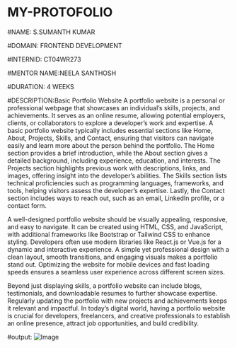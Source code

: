 # MY-PROTOFOLIO

#NAME: S.SUMANTH KUMAR

#DOMAIN: FRONTEND DEVELOPMENT

#INTERNID: CT04WR273

#MENTOR NAME:NEELA SANTHOSH

#DURATION: 4 WEEKS

#DESCRIPTION:Basic Portfolio Website
A portfolio website is a personal or professional webpage that showcases an individual’s skills, projects, and achievements. It serves as an online resume, allowing potential employers, clients, or collaborators to explore a developer’s work and expertise. A basic portfolio website typically includes essential sections like Home, About, Projects, Skills, and Contact, ensuring that visitors can navigate easily and learn more about the person behind the portfolio. The Home section provides a brief introduction, while the About section gives a detailed background, including experience, education, and interests. The Projects section highlights previous work with descriptions, links, and images, offering insight into the developer’s abilities. The Skills section lists technical proficiencies such as programming languages, frameworks, and tools, helping visitors assess the developer’s expertise. Lastly, the Contact section includes ways to reach out, such as an email, LinkedIn profile, or a contact form.

A well-designed portfolio website should be visually appealing, responsive, and easy to navigate. It can be created using HTML, CSS, and JavaScript, with additional frameworks like Bootstrap or Tailwind CSS to enhance styling. Developers often use modern libraries like React.js or Vue.js for a dynamic and interactive experience. A simple yet professional design with a clean layout, smooth transitions, and engaging visuals makes a portfolio stand out. Optimizing the website for mobile devices and fast loading speeds ensures a seamless user experience across different screen sizes.

Beyond just displaying skills, a portfolio website can include blogs, testimonials, and downloadable resumes to further showcase expertise. Regularly updating the portfolio with new projects and achievements keeps it relevant and impactful. In today’s digital world, having a portfolio website is crucial for developers, freelancers, and creative professionals to establish an online presence, attract job opportunities, and build credibility.

#output:
![Image](https://github.com/user-attachments/assets/71916b18-1486-4c44-8ec9-e6d28bda4a57)
